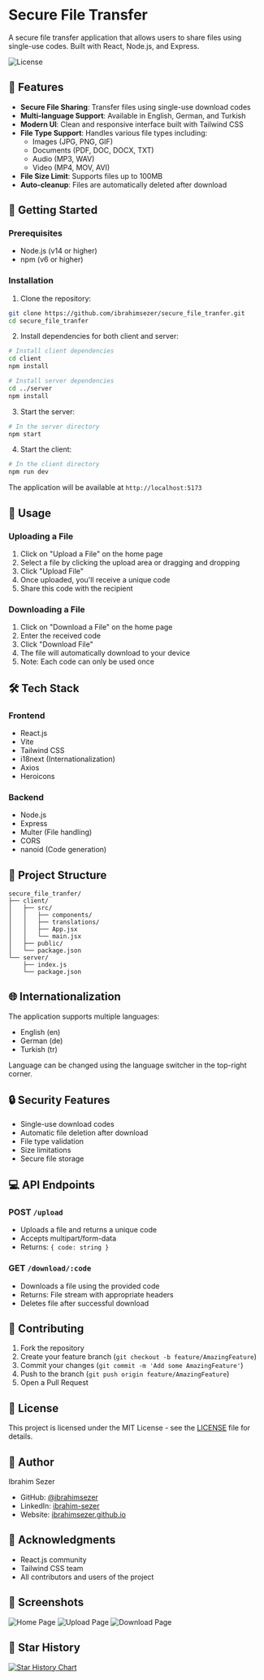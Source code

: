 # Secure File Transfer

A secure file transfer application that allows users to share files using single-use codes. Built with React, Node.js, and Express.

![License](https://img.shields.io/badge/license-MIT-blue.svg)

## 🌟 Features

- **Secure File Sharing**: Transfer files using single-use download codes
- **Multi-language Support**: Available in English, German, and Turkish
- **Modern UI**: Clean and responsive interface built with Tailwind CSS
- **File Type Support**: Handles various file types including:
  - Images (JPG, PNG, GIF)
  - Documents (PDF, DOC, DOCX, TXT)
  - Audio (MP3, WAV)
  - Video (MP4, MOV, AVI)
- **File Size Limit**: Supports files up to 100MB
- **Auto-cleanup**: Files are automatically deleted after download

## 🚀 Getting Started

### Prerequisites

- Node.js (v14 or higher)
- npm (v6 or higher)

### Installation

1. Clone the repository:
```bash
git clone https://github.com/ibrahimsezer/secure_file_tranfer.git
cd secure_file_tranfer
```
2. Install dependencies for both client and server:
```bash
# Install client dependencies
cd client
npm install

# Install server dependencies
cd ../server
npm install
```

3. Start the server:
```bash
# In the server directory
npm start
```

4. Start the client:
```bash
# In the client directory
npm run dev
```

The application will be available at `http://localhost:5173`

## 🔧 Usage

### Uploading a File

1. Click on "Upload a File" on the home page
2. Select a file by clicking the upload area or dragging and dropping
3. Click "Upload File"
4. Once uploaded, you'll receive a unique code
5. Share this code with the recipient

### Downloading a File

1. Click on "Download a File" on the home page
2. Enter the received code
3. Click "Download File"
4. The file will automatically download to your device
5. Note: Each code can only be used once

## 🛠️ Tech Stack

### Frontend
- React.js
- Vite
- Tailwind CSS
- i18next (Internationalization)
- Axios
- Heroicons

### Backend
- Node.js
- Express
- Multer (File handling)
- CORS
- nanoid (Code generation)

## 📁 Project Structure

```
secure_file_tranfer/
├── client/
│   ├── src/
│   │   ├── components/
│   │   ├── translations/
│   │   ├── App.jsx
│   │   └── main.jsx
│   ├── public/
│   └── package.json
└── server/
    ├── index.js
    └── package.json
```

## 🌐 Internationalization

The application supports multiple languages:
- English (en)
- German (de)
- Turkish (tr)

Language can be changed using the language switcher in the top-right corner.

## 🔒 Security Features

- Single-use download codes
- Automatic file deletion after download
- File type validation
- Size limitations
- Secure file storage

## 💻 API Endpoints

### POST `/upload`
- Uploads a file and returns a unique code
- Accepts multipart/form-data
- Returns: `{ code: string }`

### GET `/download/:code`
- Downloads a file using the provided code
- Returns: File stream with appropriate headers
- Deletes file after successful download

## 🤝 Contributing

1. Fork the repository
2. Create your feature branch (`git checkout -b feature/AmazingFeature`)
3. Commit your changes (`git commit -m 'Add some AmazingFeature'`)
4. Push to the branch (`git push origin feature/AmazingFeature`)
5. Open a Pull Request

## 📝 License

This project is licensed under the MIT License - see the [LICENSE](LICENSE) file for details.

## 👤 Author

Ibrahim Sezer
- GitHub: [@ibrahimsezer](https://github.com/ibrahimsezer)
- LinkedIn: [ibrahim-sezer](https://www.linkedin.com/in/ibrahim-sezer/)
- Website: [ibrahimsezer.github.io](https://ibrahimsezer.github.io)

## 🙏 Acknowledgments

- React.js community
- Tailwind CSS team
- All contributors and users of the project

## 📸 Screenshots

![Home Page](client\src\assets\screenshots\home.png)
![Upload Page](client\src\assets\screenshots\upload.png)
![Download Page](client\src\assets\screenshots\download.png)

## 🌟 Star History

[![Star History Chart](https://api.star-history.com/svg?repos=ibrahimsezer/secure_file_tranfer&type=Date)](https://star-history.com/#ibrahimsezer/secure_file_tranfer&Date)

